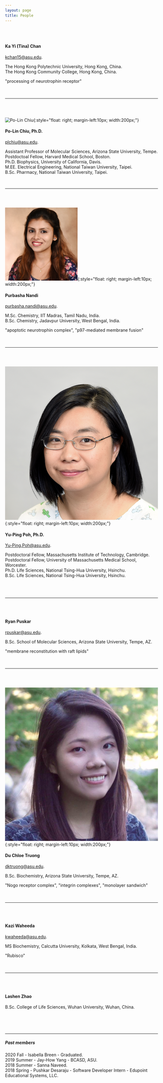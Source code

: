 ```yaml
---
layout: page
title: People
---
```


<br><br>


#### Ka Yi (Tina) Chan
[kchan15@asu.edu](kchan15@asu.edu).

The Hong Kong Polytechnic University, Hong Kong, China. <br>
The Hong Kong Community College, Hong Kong, China. <br>

"processing of neurotrophin receptor"
<br><br><br>


-----

<br><br>

![Po-Lin Chiu](images/square-plc.png){:style="float: right; margin-left:10px; width:200px;"}

#### Po-Lin Chiu, Ph.D.
[plchiu@asu.edu](plchiu@asu.edu).

Assistant Professor of Molecular Sciences, Arizona State University, Tempe. <br>
Postdoctoal Fellow, Harvard Medical School, Boston. <br>
Ph.D. Biophysics, University of California, Davis. <br>
M.EE. Electrical Engineering, National Taiwan University, Taipei. <br>
B.Sc. Pharmacy, National Taiwan University, Taipei. <br>

<br>

-----

<br><br>

![Purbasha Nandi](images/pnandi.png){:style="float: right; margin-left:10px; width:200px;"}

#### Purbasha Nandi
[purbasha.nandi@asu.edu](purbasha.nandi@asu.edu).

M.Sc. Chemistry, IIT Madras, Tamil Nadu, India. <br>
B.Sc. Chemistry, Jadavpur University, West Bengal, India. <br>

"apoptotic neurotrophin complex", "p97-mediated membrane fusion"
<br><br><br>

-----

<br><br>

![Yu-Ping Poh](images/square-ypp.png){:style="float: right; margin-left:10px; width:200px;"}

#### Yu-Ping Poh, Ph.D.
[Yu-Ping.Poh@asu.edu](Yu-Ping.Poh@asu.edu).

Postdoctoral Fellow, Massachusetts Institute of Technology, Cambridge. <br>
Postdoctoral Fellow, University of Massachusetts Medical School, Worcester. <br>
Ph.D. Life Sciences, National Tsing-Hua University, Hsinchu. <br>
B.Sc. Life Sciences, National Tsing-Hua University, Hsinchu. <br>
<br><br><br>

-----

<br><br>


#### Ryan Puskar
[rpuskar@asu.edu](rpuskar@asu.edu).

B.Sc. School of Molecular Sciences, Arizona State University, Tempe, AZ. <br>

"membrane reconstitution with raft lipids"
<br><br><br>

-----

<br><br>

![Du Chloe Truong](images/img_1486_sq.png){:style="float: right; margin-left:10px; width:200px;"}

#### Du Chloe Truong
[dktruong@asu.edu](dktruong@asu.edu).

B.Sc. Biochemistry, Arizona State University, Tempe, AZ. <br>

"Nogo receptor complex", "integrin complexes", "monolayer sandwich"
<br><br><br>

-----

<br><br>

#### Kazi Waheeda
[kwaheeda@asu.edu](kwaheeda@asu.edu).

MS Biochemistry, Calcutta University, Kolkata, West Bengal, India. <br>

"Rubisco"
<br><br><br>

-----

<br><br>


#### Lashen Zhao

B.Sc. College of Life Sciences, Wuhan University, Wuhan, China. <br>

<br><br><br>

-----


##### Past members
2020 Fall - Isabella Breen - Graduated. <br>
2019 Summer - Jay-How Yang - BCASD, ASU. <br>
2018 Summer - Sanna Naveed. <br>
2018 Spring - Pushkar Desaraju - Software Developer Intern - Edupoint Educational Systems, LLC. <br>





